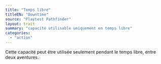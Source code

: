 ```yaml
---
title: "Temps libre"
titleEN: "Downtime"
source: "Playtest Pathfinder"
layout: trait
summary: "capacité utilisable uniquement en temps libre"
categories:
  - "action"
---
```

Cette capacité peut être utilisée seulement pendant le temps libre, entre deux aventures.
